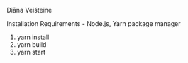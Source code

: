Diāna Veišteine

Installation
Requirements - Node.js, Yarn package manager

1. yarn install
2. yarn build
3. yarn start

